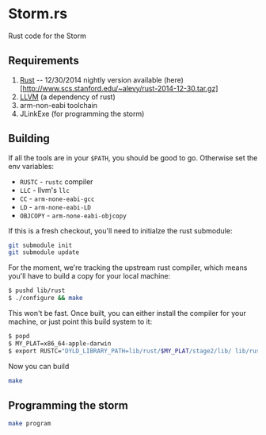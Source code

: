 # Storm.rs

Rust code for the Storm

## Requirements

1. [Rust](http://www.rust-lang.org/) -- 12/30/2014 nightly version available (here)[http://www.scs.stanford.edu/~alevy/rust-2014-12-30.tar.gz]
2. [LLVM](http://llvm.org/) (a dependency of rust)
3. arm-non-eabi toolchain
4. JLinkExe (for programming the storm)

## Building

If all the tools are in your `$PATH`, you should be good to go. Otherwise set the env variables:

* `RUSTC` - `rustc` compiler
* `LLC` - llvm's `llc`
* `CC` - `arm-none-eabi-gcc`
* `LD` - `arm-none-eabi-LD`
* `OBJCOPY` - `arm-none-eabi-objcopy`

If this is a fresh checkout, you'll need to initialze the rust submodule:

```bash
git submodule init
git submodule update
```

For the moment, we're tracking the upstream rust compiler, which means you'll
have to build a copy for your local machine:

```bash
$ pushd lib/rust
$ ./configure && make
```

This won't be fast. Once built, you can either install the compiler for your
machine, or just point this build system to it:

```bash
$ popd
$ MY_PLAT=x86_64-apple-darwin
$ export RUSTC="DYLD_LIBRARY_PATH=lib/rust/$MY_PLAT/stage2/lib/ lib/rust/$MY_PLAT/stage2/bin/rustc"
```

Now you can build

```bash
make
```

## Programming the storm

```bash
make program
```
